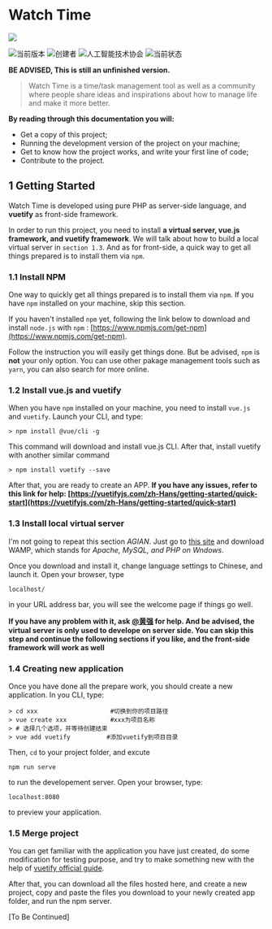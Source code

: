 # Watch Time

![](https://github.com/Owen-Tsai/watch-time/blob/master/logo/pinterest_profile_image.png?raw=true)

![当前版本](https://img.shields.io/badge/version-0.0.1-red.svg) ![创建者](https://img.shields.io/badge/founder-%E8%94%A1%E4%BB%B2%E6%99%A8-orange.svg) ![人工智能技术协会](https://img.shields.io/badge/%E5%9B%9B%E5%B7%9D%E8%BD%BB%E5%8C%96%E5%B7%A5-AAIT-brightgreen.svg) ![当前状态](https://img.shields.io/badge/status-Unfinished-lightgrey.svg)

**BE ADVISED, This is still an unfinished version.**

> Watch Time is a time/task management tool as well as a community where people share ideas and inspirations about how to manage life and make it more better.

**By reading through this documentation you will:**
- Get a copy of this project;
- Running the development version of the project on your machine;
- Get to know how the project works, and write your first line of code;
- Contribute to the project.

## 1 Getting Started

Watch Time is developed using pure PHP as server-side language, and **vuetify** as front-side framework.

In order to run this project, you need to install **a virtual server, vue.js framework, and vuetify framework**. We will talk about how to build a local virtual server in `section 1.3`. And as for front-side, a quick way to get all things prepared is to install them via `npm`.

### 1.1 Install NPM

One way to quickly get all things prepared is to install them via `npm`. If you have `npm` installed on your machine, skip this section.

If you haven't installed `npm` yet, following the link below to download and install `node.js` with `npm` : [https://www.npmjs.com/get-npm](https://www.npmjs.com/get-npm).

Follow the instruction you will easily get things done. But be advised, `npm` is **not** your only option. You can use other pakage management tools such as `yarn`, you can also search for more online. 

### 1.2 Install vue.js and vuetify

When you have `npm` installed on your machine, you need to install `vue.js` and `vuetify`. Launch your CLI, and type:

```
> npm install @vue/cli -g
```

This command will download and install vue.js CLI. After that, install vuetify with another similar command

```
> npm install vuetify --save
```

After that, you are ready to create an APP. **If you have any issues, refer to this link for help: [https://vuetifyjs.com/zh-Hans/getting-started/quick-start](https://vuetifyjs.com/zh-Hans/getting-started/quick-start)**

### 1.3 Install local virtual server

I'm not going to repeat this section *AGIAN*. Just go to [this site](http://www.wampserver.com/) and download WAMP, which stands for *Apache, MySQL, and PHP on Wndows*. 

Once you download and install it, change language settings to Chinese, and launch it. Open your browser, type

```
localhost/
```

in your URL address bar, you will see the welcome page if things go well.

**If you have any problem with it, ask **[@黄强](#)** for help. And be advised, the virtual server is only used to develope on server side. You can skip this step and continue the following sections if you like, and the front-side framework will work as well**

### 1.4 Creating new application

Once you have done all the prepare work, you should create a new application. In you CLI, type: 

```
> cd xxx					#切换到你的项目路径
> vue create xxx			#xxx为项目名称
> # 选择几个选项，并等待创建结束
> vue add vuetify		   #添加vuetify到项目目录
```

Then, `cd` to your project folder, and excute

```npm run serve```

to run the developement server. Open your browser, type:

```
localhost:8080
```

to preview your application.

### 1.5 Merge project

You can get familiar with the application you have just created, do some modification for testing purpose, and try to make something new with the help of [vuetify official guide](https://vuetifyjs.com/zh-Hans/getting-started/quick-start).

After that, you can download all the files hosted here, and create a new project, copy and paste the files you download to your newly created app folder, and run the npm server.

[To Be Continued]
